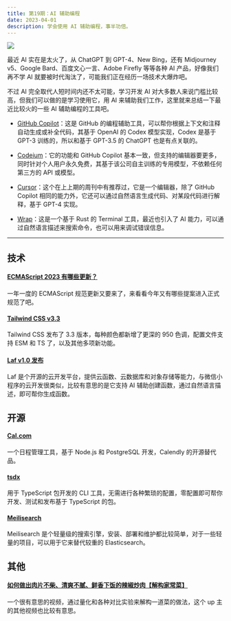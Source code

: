 ```yaml
---
title: 第19期：AI 辅助编程
date: 2023-04-01
description: 学会使用 AI 辅助编程，事半功倍。
---
```


![](/static/weekly/issue-19-cover.jpg)

最近 AI 实在是太火了，从 ChatGPT 到 GPT-4、New Bing，还有 Midjourney v5、Google Bard、百度文心一言、Adobe Firefly 等等各种 AI 产品，好像我们再不学 AI 就要被时代淘汰了，可能我们正在经历一场技术大爆炸吧。

不过 AI 完全取代人短时间内还不太可能，学习开发 AI 对大多数人来说门槛比较高，但我们可以做的是学习使用它，用 AI 来辅助我们工作，这里就来总结一下最近比较火的一些 AI 辅助编程的工具吧。

- [GitHub Copilot](https://github.com/features/copilot)：这是 GitHub 的编程辅助工具，可以帮你根据上下文和注释自动生成或补全代码，其基于 OpenAI 的 Codex 模型实现，Codex 是基于 GPT-3 训练的，所以和基于 GPT-3.5 的 ChatGPT 也是有点关联的。

- [Codeium](https://codeium.com)：它的功能和 GitHub Copilot 基本一致，但支持的编辑器要更多，同时针对个人用户永久免费，其基于该公司自主训练的专用模型，不依赖任何第三方的 API 或模型。

- [Cursor](https://www.cursor.so)：这个在上上期的周刊中有推荐过，它是一个编辑器，除了 GitHub Copilot 相同的能力外，它还可以通过自然语言生成代码、对某段代码进行解释，基于 GPT-4 实现。

- [Wrap](https://www.warp.dev)：这是一个基于 Rust 的 Terminal 工具，最近也引入了 AI 能力，可以通过自然语言描述来搜索命令，也可以用来调试错误信息。

<hr />

## 技术

#### [ECMAScript 2023 有哪些更新？](https://mp.weixin.qq.com/s/dapiTIxZc7WVnU70gEpBhg)

一年一度的 ECMAScript 规范更新又要来了，来看看今年又有哪些提案进入正式规范了吧。

#### [Tailwind CSS v3.3](https://tailwindcss.com/blog/tailwindcss-v3-3)

Tailwind CSS 发布了 3.3 版本，每种颜色都新增了更深的 950 色调，配置文件支持 ESM 和 TS 了，以及其他多项新功能。

#### [Laf v1.0 发布](https://forum.laf.run/d/178)

Laf 是个开源的云开发平台，提供云函数、云数据库和对象存储等能力，与微信小程序的云开发很类似，比较有意思的是它支持 AI 辅助创建函数，通过自然语言描述，即可帮你生成函数。

## 开源

#### [Cal.com](https://github.com/calcom/cal.com)

一个日程管理工具，基于 Node.js 和 PostgreSQL 开发，Calendly 的开源替代品。

#### [tsdx](https://github.com/jaredpalmer/tsdx)

用于 TypeScript 包开发的 CLI 工具，无需进行各种繁琐的配置，零配置即可帮你开发、测试和发布基于 TypeScript 的包。

#### [Meilisearch](https://github.com/meilisearch/meilisearch)

Meilisearch 是个轻量级的搜索引擎，安装、部署和维护都比较简单，对于一些轻量的项目，可以用于它来替代较重的 Elasticsearch。

## 其他

#### [如何做出肉片不柴、清爽不腻、鲜香下饭的辣椒炒肉【解构家常菜】](https://www.bilibili.com/video/BV1Ps4y1U7f2)

一个很有意思的视频，通过量化和各种对比实验来解构一道菜的做法，这个 up 主的其他视频也比较有意思。
